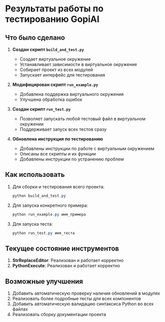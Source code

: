 # Результаты работы по тестированию GopiAI

## Что было сделано

1. **Создан скрипт `build_and_test.py`**
   - Создает виртуальное окружение
   - Устанавливает зависимости в виртуальное окружение
   - Собирает проект из всех модулей
   - Запускает интерфейс для тестирования

2. **Модифицирован скрипт `run_example.py`**
   - Добавлена поддержка виртуального окружения
   - Улучшена обработка ошибок

3. **Создан скрипт `run_test.py`**
   - Позволяет запускать любой тестовый файл в виртуальном окружении
   - Поддерживает запуск всех тестов сразу

4. **Обновлена инструкция по тестированию**
   - Добавлены инструкции по работе с виртуальным окружением
   - Описаны все скрипты и их функции
   - Добавлены инструкции по устранению проблем

## Как использовать

1. Для сборки и тестирования всего проекта:
   ```powershell
   python build_and_test.py
   ```

2. Для запуска конкретного примера:
   ```powershell
   python run_example.py имя_примера
   ```

3. Для запуска теста:
   ```powershell
   python run_test.py имя_теста
   ```

## Текущее состояние инструментов

1. **StrReplaceEditor**: Реализован и работает корректно
2. **PythonExecute**: Реализован и работает корректно

## Возможные улучшения

1. Добавить автоматическую проверку наличия обновлений в модулях
2. Реализовать более подробные тесты для всех компонентов
3. Добавить автоматическую валидацию синтаксиса Python во всех файлах
4. Реализовать сборку документации проекта

